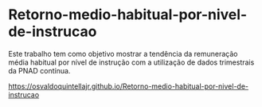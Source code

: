 # Retorno-medio-habitual-por-nivel-de-instrucao
Este trabalho tem como objetivo mostrar a tendência da remuneração média habitual por nível de instrução com a utilização de dados trimestrais da PNAD contínua.

https://osvaldoquintellajr.github.io/Retorno-medio-habitual-por-nivel-de-instrucao
